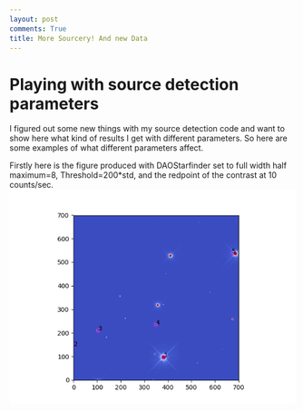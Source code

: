 ```yaml
---
layout: post
comments: True
title: More Sourcery! And new Data
---
```

# Playing with source detection parameters

I figured out some new things with my source detection code and want to show here what kind of results I get with different parameters. So here are some examples of what different parameters affect.

Firstly here is the figure produced with DAOStarfinder set to full width half maximum=8, Threshold=200*std, and the redpoint of the contrast at 10 counts/sec.
![Portion of Hubble DRZ image, purple circles are detected sources f8t200v10](images/sourcefigf8t200v10.png)
